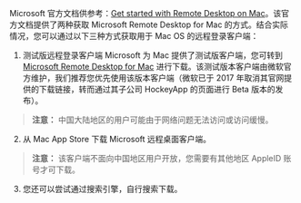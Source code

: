 ﻿Microsoft 官方文档供参考：[Get started with Remote Desktop on Mac](https://docs.microsoft.com/en-us/windows-server/remote/remote-desktop-services/clients/remote-desktop-mac)。该官方文档提供了两种获取 Microsoft Remote Desktop for Mac 的方式。结合实际情况，您可以通过以下三种方式获取用于 Mac OS 的远程登录客户端：
 1. 测试版远程登录客户端
Microsoft 为 Mac 提供了测试版客户端，您可转到 [Microsoft Remote Desktop for Mac](https://rink.hockeyapp.net/apps/5e0c144289a51fca2d3bfa39ce7f2b06/)  进行下载。该测试版本客户端由微软官方维护，我们推荐您优先使用该版本客户端（微软已于 2017 年取消其官网提供的下载链接，转而通过其子公司 HockeyApp 的页面进行 Beta 版本的发布）。
> **注意：**
> 中国大陆地区的用户可能由于网络问题无法访问或访问缓慢。
 2. 从 Mac App Store 下载 Microsoft 远程桌面客户端。
> **注意：**
> 该客户端不面向中国地区用户开放，您需要有其他地区 AppleID 账号才可下载。
 3.  您还可以尝试通过搜索引擎，自行搜索下载。
